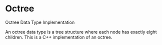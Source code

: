 # Octree
Octree Data Type Implementation

An octree data type is a tree structure where each node has exactly eight children. This is a C++ implementation of an octree. 
